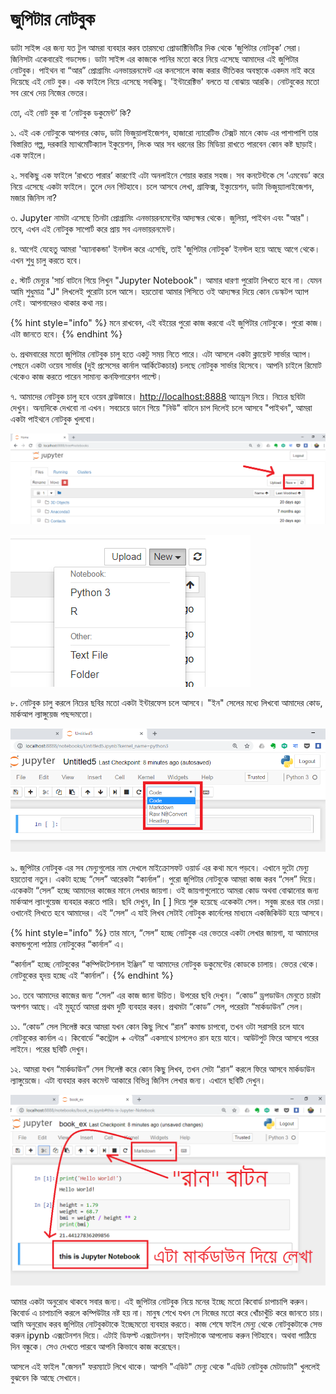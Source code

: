 # জুপিটার নোটবুক

ডাটা সাইন্স এর জন্য যত টুল আমরা ব্যবহার করব তারমধ্যে প্রোডাক্টিভিটির দিক থেকে ‘জুপিটার নোটবুক’ সেরা। জিনিসটা একেবারেই গডসেন্ড। ডাটা সাইন্স এর কাজকে পানির মতো করে নিয়ে এসেছে আমাদের এই জুপিটার নোটবুক। পাইথন বা “আর” প্রোগ্রামিং এনভায়রনমেন্ট এর কনসোলে কাজ করার ভীতিকর অবস্থাকে একদম নাই করে দিয়েছে এই নোট বুক। এক ফাইলে নিয়ে এসেছে সবকিছু। 'ইন্টারেক্টিভ' বলতে যা বোঝায় আরকি। নোটবুকের মতো সব রেখে দেয় নিজের ভেতর। 

তো, এই নোট বুক বা ‘নোটবুক ডকুমেন্ট’ কি?

১. এই এক নোটবুকে আপনার কোড, ডাটা ভিজুয়ালাইজেশন, হাজারো ন্যারেটিভ টেক্সট মানে কোড এর পাশাপাশি তার বিস্তারিত গল্প, দরকারি ম্যাথমেটিক্যাল ইকুয়েশন, লিংক আর সব ধরনের রিচ মিডিয়া রাখতে পারবেন কোন কষ্ট ছাড়াই। এক ফাইলে।

২. সবকিছু এক ফাইলে ‘রাখতে পারার’ কারণেই এটা অনলাইনে শেয়ার করার সহজ। সব কনটেন্টকে সে ‘এমবেড’ করে নিয়ে এসেছে একটা ফাইলে। তুলে দেন গিটহাবে। চলে আসবে লেখা, গ্রাফিক্স, ইক্যুয়েশন, ডাটা ভিজুয়্যালাইজেশন, মজার জিনিস না?

৩. Jupyter নামটা এসেছে তিনটা প্রোগ্রামিং এনভায়রনমেন্টের আদ্যক্ষর থেকে। জুলিয়া, পাইথন এবং "আর"। তবে, এখন এই নোটবুক সাপোর্ট করে প্রায় সব এনভায়রনমেন্ট। 

৪. আগেই যেহেতু আমরা 'অ্যানাকন্ডা' ইনস্টল করে এসেছি, তাই 'জুপিটার নোটবুক’ ইনস্টল হয়ে আছে আগে থেকে। এখন শুধু চালু করতে হবে। 

৫. স্টার্ট মেন্যুর 'সার্চ বাটনে গিয়ে লিখুন "Jupyter Notebook"। আমার ধারণা পুরোটা লিখতে হবে না। যেমন আমি শুধুমাত্র "J" লিখলেই পুরোটা চলে আসে। হয়তোবা আমার পিসিতে ওই আদ্যক্ষর দিয়ে কোন ডেস্কটপ অ্যাপ নেই। আপনাদেরও থাকার কথা নয়। 

{% hint style="info" %}
মনে রাখবেন, এই বইয়ের পুরো কাজ করবো এই জুপিটার নোটবুকে। পুরো কাজ। এটা জানতে হবে। 
{% endhint %}

৬. প্রথমবারের মতো জুপিটার নোটবুক চালু হতে একটু সময় নিতে পারে। এটা আসলে একটা ক্লায়েন্ট সার্ভার অ্যাপ। পেছনে একটা ওয়েব সার্ভার \(দুই প্রসেসের কার্নাল আর্কিটেকচার\) চলছে নোটবুক সার্ভার হিসেবে। আপনি চাইলে রিমোট থেকেও কাজ করতে পারেন সামান্য কনফিগারেশন পাল্টে। 

৭. আমাদের নোটবুক চালু হবে ওয়েব ব্রাউজারে। [http://localhost:8888](http://localhost:8888) অ্যাড্রেস নিয়ে। নিচের ছবিটা দেখুন। অন্যদিকে দেখবো না এখন। সবচেয়ে ডানে গিয়ে "নিউ" বাটনে চাপ দিলেই চলে আসবে "পাইথন", আমরা একটা পাইথনে নোটবুক খুলবো। 

![&#x99C;&#x9C1;&#x9AA;&#x9BF;&#x99F;&#x9BE;&#x9B0; &#x9A8;&#x9CB;&#x99F;&#x9AC;&#x9C1;&#x995;, &#x9A1;&#x9BE;&#x9A8;&#x9C7; &quot;&#x9A8;&#x9BF;&#x989;&quot; &#x9AC;&#x9BE;&#x99F;&#x9A8;&#x9C7; &#x995;&#x9CD;&#x9B2;&#x9BF;&#x995; &#x995;&#x9B0;&#x9C1;&#x9A8;&#x964; &quot;&#x9AA;&#x9BE;&#x987;&#x9A5;&#x9A8;&quot; &#x99A;&#x9B2;&#x9C7; &#x986;&#x9B8;&#x9AC;&#x9C7;&#x964; ](../.gitbook/assets/jupi.png)

![&quot;&#x9AA;&#x9BE;&#x987;&#x9A5;&#x9A8; &#x9E9;&quot; &#x9A4;&#x9C7; &#x995;&#x9CD;&#x9B2;&#x9BF;&#x995; &#x995;&#x9B0;&#x9C7; &#x9A8;&#x9A4;&#x9C1;&#x9A8; &#x9A8;&#x9CB;&#x99F;&#x9AC;&#x9C1;&#x995; &#x99A;&#x9BE;&#x9B2;&#x9C1; &#x995;&#x9B0;&#x9C1;&#x9A8;&#x964; ](../.gitbook/assets/jupi1.png)

৮. নোটবুক চালু করলে নিচের ছবির মতো একটা ইন্টারফেস চলে আসবে। "ইন" সেলের মধ্যে লিখবো আমাদের কোড, মার্কআপ ল্যাঙ্গুয়েজ পছন্দমতো। 

![&#x9AF;&#x9BE; &#x9B2;&#x9BF;&#x996;&#x9A4;&#x9C7; &#x99A;&#x9BE;&#x987;&#x9AC;&#x9C7;&#x9A8;, &#x9A4;&#x9BE;&#x9B0; &#x986;&#x997;&#x9C7; &#x9B8;&#x9BF;&#x9B2;&#x9C7;&#x995;&#x9CD;&#x99F; &#x995;&#x9B0;&#x9C7; &#x9A8;&#x9BF;&#x9A4;&#x9C7; &#x9B9;&#x9AC;&#x9C7; &#x995;&#x9BF; &#x9A7;&#x9B0;&#x9A3;&#x9C7;&#x9B0; \(&#x995;&#x9CB;&#x9A1;/&#x9AE;&#x9BE;&#x9B0;&#x9CD;&#x995;&#x986;&#x9AA;\) &#x99C;&#x9BF;&#x9A8;&#x9BF;&#x9B8; &#x9B2;&#x9BF;&#x996;&#x9AC;&#x9C7;&#x9A8; ](../.gitbook/assets/jupy2.png)

৯. জুপিটার নোটবুক এর সব মেন্যুগুলোর নাম দেখলে মাইক্রোসফট ওয়ার্ড এর কথা মনে পড়বে। এখানে দুটো মেন্যু হয়তোবা নতুন। একটা হচ্ছে “সেল” আরেকটা “কার্নাল”। পুরো জুপিটার নোটবুকে আমরা কাজ করব “সেল” দিয়ে। একেকটা “সেল” হচ্ছে আমাদের কাজের মানে লেখার জায়গা। ওই জায়গাগুলোতে আমরা কোড অথবা বোঝানোর জন্য মার্কআপ ল্যাংগুয়েজ ব্যবহার করতে পারি। ছবি দেখুন, In \[ \] দিয়ে শুরু হয়েছে একেকটা সেল। সবুজ রঙের বার দেয়া। ওখানেই লিখতে হবে আমাদের। এই “সেল” এ যাই লিখব সেটাই নোটবুক কার্নেলের মাধ্যমে একজিকিউট হয়ে আসবে।

{% hint style="info" %}
তার মানে, “সেল” হচ্ছে নোটবুক এর ভেতরে একটা লেখার জায়গা, যা আমাদের কমান্ডগুলো পাঠায় নোটবুকের “কার্নাল” এ।

“কার্নাল” হচ্ছে নোটবুকের “কম্পিউটেশনাল ইঞ্জিন” যা আমাদের নোটবুক ডকুমেন্টের কোডকে চালায়। ভেতর থেকে। নোটবুকের হৃদয় হচ্ছে এই “কার্নাল”।
{% endhint %}

১০. তবে আমাদের কাজের জন্য “সেল” এর কাজ জানা উচিত। উপরের ছবি দেখুন। “কোড” ড্রপডাউন মেনুতে চারটা অপশন আছে। এই মুহূর্তে আমরা প্রথম দুটি ব্যবহার করব। প্রথমটা “কোড” সেল, পরেরটা “মার্কডাউন” সেল।

১১. “কোড” সেল সিলেক্ট করে আমরা যখন কোন কিছু লিখে “রান” কমান্ড চাপবো, তখন ওটা সরাসরি চলে যাবে নোটবুকের কার্নাল এ। কিবোর্ডে “কন্ট্রোল + এন্টার” একসাথে চাপলেও রান হয়ে যাবে। আউটপুট ফিরে আসবে পরের লাইনে। পরের ছবিটি দেখুন।

১২. আমরা যখন “মার্কডাউন” সেল সিলেক্ট করে কোন কিছু লিখব, তখন সেটা “রান” করলে ফিরে আসবে মার্কডাউন ল্যাঙ্গুয়েজে। এটা ব্যবহার করব কমেন্ট আকারে বিভিন্ন জিনিস লেখার জন্য। এখানে ছবিটি দেখুন।

![&quot;&#x995;&#x9CB;&#x9A1;&quot; &#x986;&#x9B0; &quot;&#x9AE;&#x9BE;&#x9B0;&#x9CD;&#x995;&#x9A1;&#x9BE;&#x989;&#x9A8;&quot; &#x9AC;&#x9CD;&#x9AF;&#x9AC;&#x9B9;&#x9BE;&#x9B0; &#x995;&#x9B0;&#x9C7; &#x99C;&#x9C1;&#x9AA;&#x9BF;&#x99F;&#x9BE;&#x9B0; &#x9A8;&#x9CB;&#x99F;&#x9AC;&#x9C1;&#x995;&#x9C7; &#x9B2;&#x9C7;&#x996;&#x9BE; ](../.gitbook/assets/cell1.png)

আমার একটা অনুরোধ থাকবে সবার জন্য। এই জুপিটার নোটবুক নিয়ে মনের ইচ্ছে মতো কিবোর্ড চাপাচাপি করুন। কিবোর্ড এ চাপাচাপি করলে কম্পিউটার নষ্ট হয় না। মানুষ শেখে যখন সে নিজের মতো করে খোঁচাখুঁচি করে জানতে চায়। আমি অনুরোধ করব জুপিটার নোটবুকটাকে ইচ্ছেমতো ব্যবহার করতে। কাজ শেষে ফাইল মেন্যু থেকে নোটবুকটাকে সেভ করুন ipynb এক্সটেনশন দিয়ে। এটাই ডিফল্ট এক্সটেনশন। ফাইলটাকে আপলোড করুন গিটহাবে। অথবা পাঠিয়ে দিন বন্ধুকে। সেও দেখতে পারবে আপনি কিভাবে কাজ করেছেন। 

আসলে এই ফাইল "জেসন" ফরম্যাটে লিখে থাকে। আপনি "এডিট" মেন্যু থেকে "এডিট নোটবুক মেটাডাটা" খুললেই বুঝবেন কি আছে সেখানে। 

